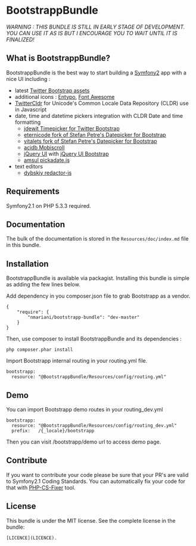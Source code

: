 BootstrappBundle
================

*WARNING : THIS BUNDLE IS STILL IN EARLY STAGE OF DEVELOPMENT. YOU CAN USE IT AS IS BUT I ENCOURAGE YOU TO WAIT UNTIL IT IS FINALIZED!*

What is BootstrappBundle?
-------------------------

BootstrappBundle is the best way to start building a [Symfony2](http://www.symfony.com) app with a nice UI including :

* latest [Twitter Bootstrap assets](http://twitter.github.com/bootstrap/)
* additional icons : [Entypo](http://github.com/danielbruce/entypo), [Font Awesome](http://github.com/FortAwesome/Font-Awesome)
* [TwitterCldr](http://github.com/twitter/twitter-cldr-js) for Unicode's Common Locale Data Repository (CLDR) use in Javascript
* date, time and datetime pickers integration with CLDR Date and time formatting
    * [jdewit Timepicker for Twitter Bootstrap](http://github.com/jdewit/bootstrap-timepicker)
    * [eternicode fork of Stefan Petre's Datepicker for Bootstrap](http://github.com/eternicode/bootstrap-datepicker)
    * [vitalets fork of Stefan Petre's Datepicker for Bootstrap](http://github.com/vitalets/bootstrap-datepicker)
    * [acidb Mobiscroll](http://github.com/acidb/mobiscroll)
    * [jQuery UI](http://github.com/jquery/jquery-ui) with [jQuery UI Bootstrap](http://github.com/addyosmani/jquery-ui-bootstrap)
    * [amsul pickadate.js ](http://github.com/amsul/pickadate.js)
* text editors
    * [dybskiy redactor-js ](http://github.com/dybskiy/redactor-js)

Requirements
------------

Symfony2.1 on PHP 5.3.3 required.

Documentation
-------------

The bulk of the documentation is stored in the `Resources/doc/index.md` file in this bundle.

Installation
------------

BootstrappBundle is available via packagist.
Installing this bundle is simple as adding the few lines below.

Add dependency in you composer.json file to grab Bootstrapp as a vendor.

    {
        "require": {
            "nmariani/bootstrapp-bundle": "dev-master"
        }
    }

Then, use composer to install BootstrappBundle and its dependencies :

    php composer.phar install

Import Bootstrapp internal routing in your routing.yml file.

    bootstrapp:
      resource: "@BootstrappBundle/Resources/config/routing.yml"

Demo
----

You can import Bootstrapp demo routes in your routing_dev.yml

    bootstrapp:
      resource: "@BootstrappBundle/Resources/config/routing_dev.yml"
      prefix:   /{_locale}/bootstrapp

Then you can visit /bootstrapp/demo url to access demo page.

Contribute
----------
If you want to contribute your code please be sure that your PR's are valid to Symfony2.1 Coding Standards.
You can automatically fix your code for that
with [PHP-CS-Fixer](http://cs.sensiolabs.org) tool.

License
-------

This bundle is under the MIT license. See the complete license in the bundle:

    [LICENCE](LICENCE).
